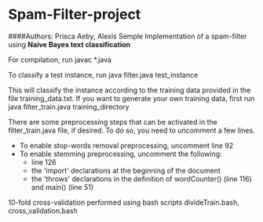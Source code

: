 Spam-Filter-project
===================
####Authors: Prisca Aeby, Alexis Semple
Implementation of a spam-filter using **Naive Bayes text classification**

For compilation, run
    javac *.java

To classify a test instance, run
    java filter.java test_instance

This will classify the instance according to the training data provided in the file training_data.txt. If you want to generate your own training data, first run
    java filter_train.java training_directory

There are some preprocessing steps that can be activated in the filter_train.java file, if desired. To do so, you need to uncomment a few lines.
- To enable stop-words removal preprocessing, uncomment line 92
- To enable stemming preprocessing, uncomment the following:
  - line 126
  - the 'import' declarations at the beginning of the document
  - the 'throws' declarations in the definition of wordCounter() (line 116) and main() (line 51)

10-fold cross-validation performed using bash scripts divideTrain.bash, cross_validation.bash
